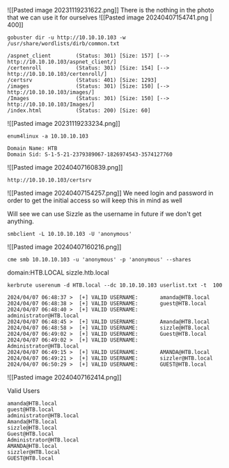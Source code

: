 
![[Pasted image 20231119231622.png]]
There is the nothing in the photo that we can use it for ourselves
![[Pasted image 20240407154741.png | 400]]


```
gobuster dir -u http://10.10.10.103 -w /usr/share/wordlists/dirb/common.txt

/aspnet_client        (Status: 301) [Size: 157] [--> http://10.10.10.103/aspnet_client/]
/certenroll           (Status: 301) [Size: 154] [--> http://10.10.10.103/certenroll/]
/certsrv              (Status: 401) [Size: 1293]
/images               (Status: 301) [Size: 150] [--> http://10.10.10.103/images/]
/Images               (Status: 301) [Size: 150] [--> http://10.10.10.103/Images/]
/index.html           (Status: 200) [Size: 60]

```
![[Pasted image 20231119233234.png]]

```
enum4linux -a 10.10.10.103
```

```
Domain Name: HTB                                                             
Domain Sid: S-1-5-21-2379389067-1826974543-3574127760
```
![[Pasted image 20240407160839.png]]


```
http://10.10.10.103/certsrv
```
![[Pasted image 20240407154257.png]]
We need login and password in order to get the initial access so will keep this in mind as well

Will see we can use Sizzle as the username in future if we don't get anything.


```
smbclient -L 10.10.10.103 -U 'anonymous'
```
![[Pasted image 20240407160216.png]]

```
cme smb 10.10.10.103 -u 'anonymous' -p 'anonymous' --shares
```
domain:HTB.LOCAL
sizzle.htb.local

```
kerbrute userenum -d HTB.local --dc 10.10.10.103 userlist.txt -t  100
```

```
2024/04/07 06:48:37 >  [+] VALID USERNAME:       amanda@HTB.local
2024/04/07 06:48:38 >  [+] VALID USERNAME:       guest@HTB.local
2024/04/07 06:48:40 >  [+] VALID USERNAME:       administrator@HTB.local
2024/04/07 06:48:45 >  [+] VALID USERNAME:       Amanda@HTB.local
2024/04/07 06:48:58 >  [+] VALID USERNAME:       sizzle@HTB.local
2024/04/07 06:49:02 >  [+] VALID USERNAME:       Guest@HTB.local
2024/04/07 06:49:02 >  [+] VALID USERNAME:       Administrator@HTB.local
2024/04/07 06:49:15 >  [+] VALID USERNAME:       AMANDA@HTB.local
2024/04/07 06:49:21 >  [+] VALID USERNAME:       sizzler@HTB.local
2024/04/07 06:50:29 >  [+] VALID USERNAME:       GUEST@HTB.local
```
![[Pasted image 20240407162414.png]]

Valid Users
```
amanda@HTB.local
guest@HTB.local
administrator@HTB.local
Amanda@HTB.local
sizzle@HTB.local
Guest@HTB.local
Administrator@HTB.local
AMANDA@HTB.local
sizzler@HTB.local
GUEST@HTB.local
```

